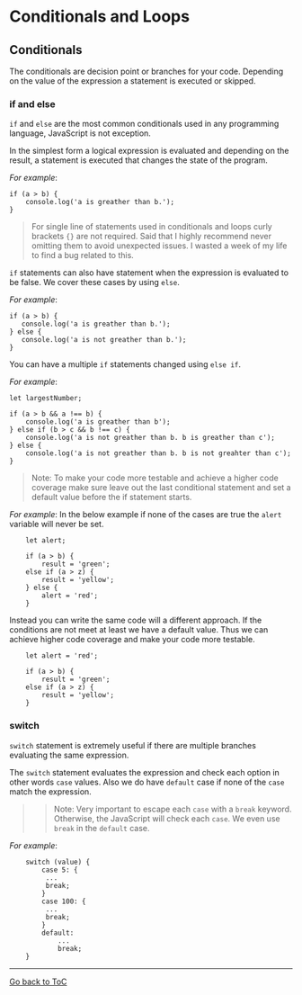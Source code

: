 # Conditionals and Loops

## Conditionals
The conditionals are decision point or branches for your code. Depending on the value of the expression a statement is executed or skipped.

### if and else
`if` and `else` are the most common conditionals used in any programming language, JavaScript is not exception.

In the simplest form a logical expression is evaluated and depending on the result, a statement is executed that changes the state of the program.

_For example_:
```
if (a > b) {
	console.log('a is greather than b.');
}
```

> For single line of statements used in conditionals and loops curly brackets `{}` are not required. Said that I highly recommend never omitting them to avoid unexpected issues. I wasted a week of my life to find a bug related to this.

`if` statements can also have statement when the expression is evaluated to be false. We cover these cases by using `else`.

_For example_:
```
if (a > b) {
   console.log('a is greather than b.');
} else {
   console.log('a is not greather than b.');
}
```

You can have a multiple `if` statements changed using `else if`.

_For example_:
```
let largestNumber;

if (a > b && a !== b) {
	console.log('a is greather than b');
} else if (b > c && b !== c) {
	console.log('a is not greather than b. b is greather than c');
} else {
	console.log('a is not greather than b. b is not greahter than c');
}	
```

> Note: To make your code more testable and achieve a higher code coverage make sure leave out the last conditional statement and set a default value before the if statement starts.

_For example_:
In the below example if none of the cases are true the `alert` variable will never be set.

```
	let alert;
	
	if (a > b) {
		result = 'green';
	else if (a > z)	{
		result = 'yellow';
	} else {
		alert = 'red';
	}
```

Instead you can write the same code will a different approach. If the conditions are not meet at least we have a default value. Thus we can achieve higher code coverage and make your code more testable.
```
	let alert = 'red';
	
	if (a > b) {
		result = 'green';
	else if (a > z)	{
		result = 'yellow';
	} 
```

### switch
`switch` statement is extremely useful if there are multiple branches evaluating the same expression.

The `switch` statement evaluates the expression and check each option in other words `case` values. Also we do have `default` case if none of the `case` match the expression. 

>> Note: Very important to escape each `case` with a `break` keyword. Otherwise, the JavaScript will check each `case`. We even use `break` in the `default` case.

_For example_:

```
	switch (value) {
		case 5: {
	     ...
	     break;
		}
		case 100: {
	     ...
	     break;
		}
		default:
			...
			break;
	}
```

---
[Go back to ToC](../README.md)

